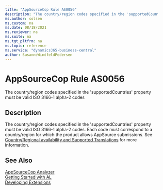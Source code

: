 ```yaml
---
title: "AppSourceCop Rule AS0056"
description: "The country/region codes specified in the 'supportedCountries' property must be valid ISO 3166-1 alpha-2 codes."
ms.author: solsen
ms.custom: na
ms.date: 08/18/2021
ms.reviewer: na
ms.suite: na
ms.tgt_pltfrm: na
ms.topic: reference
ms.service: "dynamics365-business-central"
author: SusanneWindfeldPedersen
---
```

[//]: # (START>DO_NOT_EDIT)
[//]: # (IMPORTANT:Do not edit any of the content between here and the END>DO_NOT_EDIT.)
[//]: # (Any modifications should be made in the .xml files in the ModernDev repo.)
# AppSourceCop Rule AS0056
The country/region codes specified in the 'supportedCountries' property must be valid ISO 3166-1 alpha-2 codes

## Description
The country/region codes specified in the 'supportedCountries' property must be valid ISO 3166-1 alpha-2 codes. Each code must correspond to a country/region for which the product allows AppSource submissions. See [Country/Regional availability and Supported Translations](https://docs.microsoft.com/dynamics365/business-central/dev-itpro/compliance/apptest-countries-and-translations) for more information.

[//]: # (IMPORTANT: END>DO_NOT_EDIT)
## See Also  
[AppSourceCop Analyzer](appsourcecop.md)  
[Getting Started with AL](../devenv-get-started.md)  
[Developing Extensions](../devenv-dev-overview.md)
